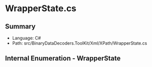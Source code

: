 ﻿# WrapperState.cs

## Summary

* Language: C#
* Path: src/BinaryDataDecoders.ToolKit/Xml/XPath/WrapperState.cs

## Internal Enumeration - WrapperState

